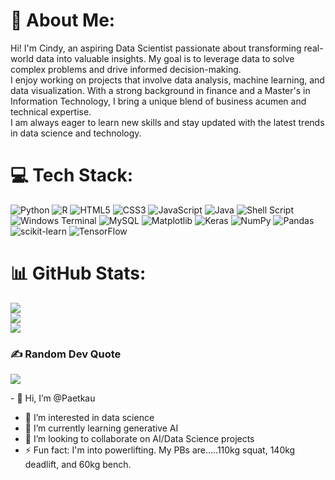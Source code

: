 # 💫 About Me:
Hi! I'm Cindy, an aspiring Data Scientist passionate about transforming real-world data into valuable insights.  My goal is to leverage data to solve complex problems and drive informed decision-making.<br>I enjoy working on projects that involve data analysis, machine learning, and data visualization.  With a strong background in finance and a Master's in Information Technology, I bring a unique blend of business acumen and technical expertise.<br>I am always eager to learn new skills and stay updated with the latest trends in data science and technology.  


# 💻 Tech Stack:
![Python](https://img.shields.io/badge/python-3670A0?style=for-the-badge&logo=python&logoColor=ffdd54) ![R](https://img.shields.io/badge/r-%23276DC3.svg?style=for-the-badge&logo=r&logoColor=white) ![HTML5](https://img.shields.io/badge/html5-%23E34F26.svg?style=for-the-badge&logo=html5&logoColor=white) ![CSS3](https://img.shields.io/badge/css3-%231572B6.svg?style=for-the-badge&logo=css3&logoColor=white) ![JavaScript](https://img.shields.io/badge/javascript-%23323330.svg?style=for-the-badge&logo=javascript&logoColor=%23F7DF1E) ![Java](https://img.shields.io/badge/java-%23ED8B00.svg?style=for-the-badge&logo=openjdk&logoColor=white) ![Shell Script](https://img.shields.io/badge/shell_script-%23121011.svg?style=for-the-badge&logo=gnu-bash&logoColor=white) ![Windows Terminal](https://img.shields.io/badge/Windows%20Terminal-%234D4D4D.svg?style=for-the-badge&logo=windows-terminal&logoColor=white) ![MySQL](https://img.shields.io/badge/mysql-4479A1.svg?style=for-the-badge&logo=mysql&logoColor=white) ![Matplotlib](https://img.shields.io/badge/Matplotlib-%23ffffff.svg?style=for-the-badge&logo=Matplotlib&logoColor=black) ![Keras](https://img.shields.io/badge/Keras-%23D00000.svg?style=for-the-badge&logo=Keras&logoColor=white) ![NumPy](https://img.shields.io/badge/numpy-%23013243.svg?style=for-the-badge&logo=numpy&logoColor=white) ![Pandas](https://img.shields.io/badge/pandas-%23150458.svg?style=for-the-badge&logo=pandas&logoColor=white) ![scikit-learn](https://img.shields.io/badge/scikit--learn-%23F7931E.svg?style=for-the-badge&logo=scikit-learn&logoColor=white) ![TensorFlow](https://img.shields.io/badge/TensorFlow-%23FF6F00.svg?style=for-the-badge&logo=TensorFlow&logoColor=white)
# 📊 GitHub Stats:
![](https://github-readme-stats.vercel.app/api?username=Paetkau&theme=dark&hide_border=false&include_all_commits=false&count_private=false)<br/>
![](https://github-readme-streak-stats.herokuapp.com/?user=Paetkau&theme=dark&hide_border=false)<br/>
![](https://github-readme-stats.vercel.app/api/top-langs/?username=Paetkau&theme=dark&hide_border=false&include_all_commits=false&count_private=false&layout=compact)

### ✍️ Random Dev Quote
![](https://quotes-github-readme.vercel.app/api?type=horizontal&theme=radical)

<!-- Proudly created with GPRM ( https://gprm.itsvg.in ) -->- 👋 Hi, I’m @Paetkau
- 👀 I’m interested in data science
- 🌱 I’m currently learning generative AI
- 💞️ I’m looking to collaborate on AI/Data Science projects
- ⚡ Fun fact: I'm into powerlifting.  My PBs are.....110kg squat, 140kg deadlift, and 60kg bench.

<!---
Paetkau/Paetkau is a ✨ special ✨ repository because its `README.md` (this file) appears on your GitHub profile.
You can click the Preview link to take a look at your changes.
--->
